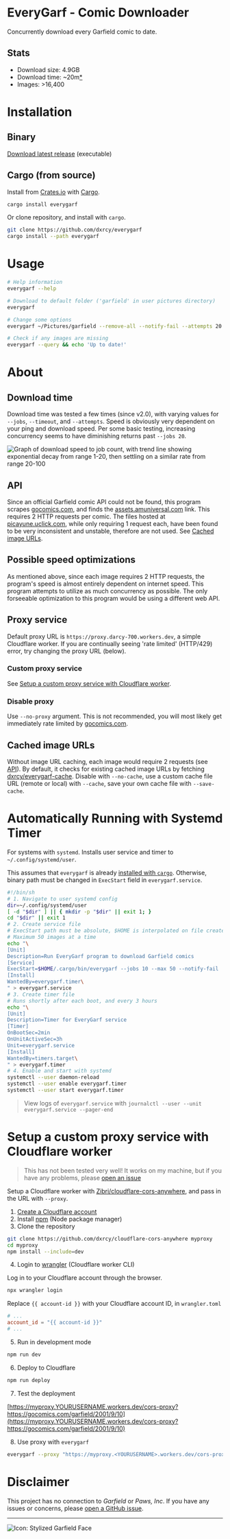 # EveryGarf - Comic Downloader

Concurrently download every Garfield comic to date.

## Stats

- Download size: 4.9GB
- Download time: ~20m[*](#download-time)
- Images: >16,400

# Installation

## Binary

[Download latest release](https://github.com/dxrcy/everygarf/releases/latest) (executable)

## Cargo (from source)

Install from [Crates.io](https://crates.io/crates/everygarf) with [Cargo](https://doc.rust-lang.org/cargo/getting-started/installation.html).

```sh
cargo install everygarf
```

Or clone repository, and install with `cargo`.

```sh
git clone https://github.com/dxrcy/everygarf
cargo install --path everygarf
```

# Usage

```sh
# Help information
everygarf --help

# Download to default folder ('garfield' in user pictures directory)
everygarf

# Change some options
everygarf ~/Pictures/garfield --remove-all --notify-fail --attempts 20 --timeout 30 --jobs 40 --max 300

# Check if any images are missing
everygarf --query && echo 'Up to date!'
```

# About

## Download time

Download time was tested a few times (since v2.0), with varying values for `--jobs`, `--timeout`, and `--attempts`.
Speed is obviously very dependent on your ping and download speed.
Per some basic testing, increasing concurrency seems to have diminishing returns past `--jobs 20`.

![Graph of download speed to job count, with trend line showing exponential decay from range 1-20, then settling on a similar rate from range 20-100](./image/download-speed-graph.png)

## API

Since an official Garfield comic API could not be found, this program scrapes [gocomics.com](https://www.gocomics.com/garfield/1978/6/19), and finds the [assets.amuniversal.com](https://assets.amuniversal.com/aead3a905f69012ee3c100163e41dd5b) link.
This requires 2 HTTP requests per comic.
The files hosted at [picayune.uclick.com](https://picayune.uclick.com/comics/ga/1978/ga780619.gif), while only requiring 1 request each, have been found to be very inconsistent and unstable, therefore are not used.
See [Cached image URLs](#cached-image-urls).

## Possible speed optimizations

As mentioned above, since each image requires 2 HTTP requests, the program's speed is almost entirely dependent on internet speed.
This program attempts to utilize as much concurrency as possible.
The only forseeable optimization to this program would be using a different web API.

## Proxy service

Default proxy URL is `https://proxy.darcy-700.workers.dev`, a simple Cloudflare worker.
If you are continually seeing 'rate limited' (HTTP/429) error, try changing the proxy URL (below).

### Custom proxy service

See [Setup a custom proxy service with Cloudflare worker](#setup-a-custom-proxy-service-with-cloudflare-worker).

### Disable proxy

Use `--no-proxy` argument.
This is not recommended, you will most likely get immediately rate limited by [gocomics.com](https://www.gocomics.com/garfield/1978/6/19).

## Cached image URLs

Without image URL caching, each image would require 2 requests (see [API](#api)).
By default, it checks for existing cached image URLs by fetching [dxrcy/everygarf-cache](https://github.com/dxrcy/everygarf-cache).
Disable with `--no-cache`, use a custom cache file URL (remote or local) with `--cache`, save your own cache file with `--save-cache`.

# Automatically Running with Systemd Timer

For systems with `systemd`.
Installs user service and timer to `~/.config/systemd/user`.

This assumes that `everygarf` is already [installed with `cargo`](#cargo-from-source).
Otherwise, binary path must be changed in `ExecStart` field in `everygarf.service`.

```sh
#!/bin/sh
# 1. Navigate to user systemd config
dir=~/.config/systemd/user
[ -d "$dir" ] || { mkdir -p "$dir" || exit 1; }
cd "$dir" || exit 1
# 2. Create service file
# ExecStart path must be absolute, $HOME is interpolated on file create
# Maximum 50 images at a time
echo "\
[Unit]
Description=Run EveryGarf program to download Garfield comics
[Service]
ExecStart=$HOME/.cargo/bin/everygarf --jobs 10 --max 50 --notify-fail
[Install]
WantedBy=everygarf.timer\
" > everygarf.service
# 3. Create timer file
# Runs shortly after each boot, and every 3 hours
echo "\
[Unit]
Description=Timer for EveryGarf service
[Timer]
OnBootSec=2min
OnUnitActiveSec=3h
Unit=everygarf.service
[Install]
WantedBy=timers.target\
" > everygarf.timer
# 4. Enable and start with systemd
systemctl --user daemon-reload
systemctl --user enable everygarf.timer
systemctl --user start everygarf.timer
```

> View logs of `everygarf.service` with `journalctl --user --unit everygarf.service --pager-end`


# Setup a custom proxy service with Cloudflare worker

> This has not been tested very well! It works on my machine, but if you have any problems, please [open an issue](https://github.com/dxrcy/everygarf/issues/new)

Setup a Cloudflare worker with [Zibri/cloudflare-cors-anywhere](https://github.com/dxrcy/cloudflare-cors-anywhere), and pass in the URL with `--proxy`.

1. [Create a Cloudflare account](https://dash.cloudflare.com/sign-up)
2. Install [npm](https://docs.npmjs.com/downloading-and-installing-node-js-and-npm) (Node package manager)
3. Clone the repository

```sh
git clone https://github.com/dxrcy/cloudflare-cors-anywhere myproxy
cd myproxy
npm install --include=dev
```

4. Login to [wrangler](https://developers.cloudflare.com/workers/wrangler/) (Cloudflare worker CLI)

Log in to your Cloudflare account through the browser.

```sh
npx wrangler login
```

Replace `{{ account-id }}` with your Cloudflare account ID, in `wrangler.toml`

```toml
# ...
account_id = "{{ account-id }}" 
# ...
```

5. Run in development mode

```sh
npm run dev
```

6. Deploy to Cloudflare

```sh
npm run deploy
```

7. Test the deployment

[https://myproxy.YOURUSERNAME.workers.dev/cors-proxy?https://gocomics.com/garfield/2001/9/10](https://myproxy.YOURUSERNAME.workers.dev/cors-proxy?https://gocomics.com/garfield/2001/9/10)

8. Use proxy with `everygarf`

```sh
everygarf --proxy "https://myproxy.<YOURUSERNAME>.workers.dev/cors-proxy"
```

# Disclaimer

This project has no connection to *Garfield* or *Paws, Inc*. 
If you have any issues or concerns, please [open a GitHub issue](https://github.com/dxrcy/everygarf/issues/new).

---

![Icon: Stylized Garfield Face](./image/icon.png)


